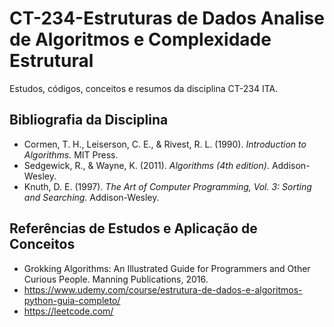 # CT-234-Estruturas de Dados Analise de Algoritmos e Complexidade Estrutural
Estudos, códigos, conceitos e resumos da disciplina CT-234 ITA.

## Bibliografia da Disciplina

- Cormen, T. H., Leiserson, C. E., & Rivest, R. L. (1990). *Introduction to Algorithms.* MIT Press.
- Sedgewick, R., & Wayne, K. (2011). *Algorithms (4th edition).* Addison-Wesley.
- Knuth, D. E. (1997). *The Art of Computer Programming, Vol. 3: Sorting and Searching.* Addison-Wesley.

## Referências de Estudos e Aplicação de Conceitos

- Grokking Algorithms: An Illustrated Guide for Programmers and Other Curious People. Manning Publications, 2016.
- https://www.udemy.com/course/estrutura-de-dados-e-algoritmos-python-guia-completo/
- https://leetcode.com/
  

